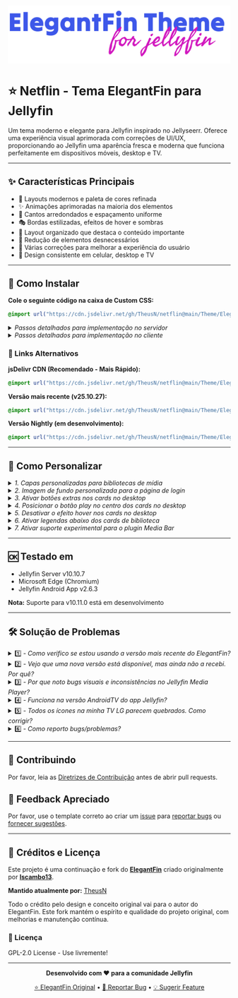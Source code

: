 <!-- Banner Image -->
<img src="https://github.com/lscambo13/ElegantFin/blob/main/Theme/assets/img/banner.png?raw=true" alt="ElegantFin Theme for Jellyfin - Banner">

# ⭐ Netflin - Tema ElegantFin para Jellyfin

Um tema moderno e elegante para Jellyfin inspirado no Jellyseerr. Oferece uma experiência visual aprimorada com correções de UI/UX, proporcionando ao Jellyfin uma aparência fresca e moderna que funciona perfeitamente em dispositivos móveis, desktop e TV.

---

## ✨ Características Principais
- 🎨 Layouts modernos e paleta de cores refinada
- ✨ Animações aprimoradas na maioria dos elementos
- 🔲 Cantos arredondados e espaçamento uniforme
- 🎭 Bordas estilizadas, efeitos de hover e sombras
- 📐 Layout organizado que destaca o conteúdo importante
- 🧹 Redução de elementos desnecessários
- 🔧 Várias correções para melhorar a experiência do usuário
- 📱 Design consistente em celular, desktop e TV

---

## 🚀 Como Instalar

**Cole o seguinte código na caixa de Custom CSS:**

```css
@import url("https://cdn.jsdelivr.net/gh/TheusN/netflin@main/Theme/ElegantFin-jellyfin-theme-build-latest-minified.css");
```

<details>
  <summary><i>Passos detalhados para implementação no servidor</i></summary>

1. Abra o Dashboard na aba Administração em Configurações
2. Selecione a aba General na barra lateral
3. Role para baixo até encontrar a caixa Custom CSS na seção Branding
4. Cole o código CSS personalizado na caixa Custom CSS
5. Clique em Salvar
</details>

<details>
  <summary><i>Passos detalhados para implementação no cliente</i></summary>

1. Abra a aba Display em Configurações
2. Role para baixo até encontrar a caixa Custom CSS
3. Cole o código CSS personalizado na caixa Custom CSS
4. Clique em Salvar
</details>

### 📡 Links Alternativos

**jsDelivr CDN (Recomendado - Mais Rápido):**
```css
@import url("https://cdn.jsdelivr.net/gh/TheusN/netflin@main/Theme/ElegantFin-jellyfin-theme-build-latest-minified.css");
```

**Versão mais recente (v25.10.27):**
```css
@import url("https://cdn.jsdelivr.net/gh/TheusN/netflin@main/Theme/ElegantFin-theme-v25.10.27.css");
```

**Versão Nightly (em desenvolvimento):**
```css
@import url("https://cdn.jsdelivr.net/gh/TheusN/netflin@main/Theme/ElegantFin-theme-nightly.css");
```

---

## 🧩 Como Personalizar

<details>
  <summary><i>1. Capas personalizadas para bibliotecas de mídia</i></summary>

<img width="640" height="auto" alt="image" src="https://github.com/user-attachments/assets/05eb7cb6-3ac9-444b-8988-9776e0815664" />

- Leia mais sobre este complemento experimental [aqui](https://github.com/TheusN/netflin/blob/main/custom-media-covers.md)

</details>

<details>
  <summary><i>2. Imagem de fundo personalizada para a página de login</i></summary>

<img width="auto" height="350" alt="image" src="https://github.com/user-attachments/assets/70834545-d1cd-4496-975a-4310030dedd9" />
<img width="auto" height="350" alt="image" src="https://github.com/user-attachments/assets/c3cf2d96-0db0-4acb-bc61-7b08d5445452" />

- Para ativar o papel de parede na tela de login, primeiro marque a opção 'Ativar tela inicial' no seu Dashboard do Jellyfin abaixo da caixa Custom CSS
- Segundo, copie e cole o seguinte código no final da caixa Custom CSS, mas não salve ainda:
  ```css
  :root{
    --loginPageBgUrl: url("<SEU-ENDEREÇO-SERVIDOR-JELLYFIN>/Branding/Splashscreen?format=webp&foregroundLayer=1&quality=33&width=3840&height=2160&blur=2");
  }
  ```
- Terceiro, substitua `<SEU-ENDEREÇO-SERVIDOR-JELLYFIN>` pelo endereço do seu servidor Jellyfin, por exemplo, `http://192.168.0.1:8097`
- Não esqueça do http ou https correto no seu domínio
- Você também pode modificar os parâmetros, por exemplo, tamanho do blur ou resolução, de acordo com sua preferência
- Quando terminar, salve e atualize seus aplicativos e páginas web
</details>

<details>
  <summary><i>3. Ativar botões extras nos cards no desktop</i></summary>

  <img width="400" height="auto" alt="image" src="https://github.com/user-attachments/assets/cb8479c2-c577-4d54-a567-697f54291a3b" />

- Para ativar os botões 'Marcar como Assistido' e 'Adicionar aos Favoritos' que aparecem no canto inferior direito dos cards ao passar o mouse, copie e cole o seguinte código no final da caixa Custom CSS, clique em salvar e atualize seu app/página:
  ```css
  :root{
    --extraCardButtonsVisibility: block;
  }
  ```
- Para ocultá-los novamente, simplesmente remova este bloco de código ou substitua `block` por `none`
</details>

<details>
  <summary><i>4. Posicionar o botão play no centro dos cards no desktop</i></summary>

  <img width="400" height="auto" alt="image" src="https://github.com/user-attachments/assets/ebde9db6-cd2f-47b5-bdb9-cee1e9852e2e" />

- Para trazer o mini botão play para o centro dos cards, copie e cole o seguinte código no final da caixa Custom CSS, clique em salvar e atualize seu app/página:
  ```css
  :root{
    --overlayPlayButtonPosition: 50%;
  }
  ```
- Para desfazer esta alteração, simplesmente remova este bloco de código ou substitua `50%` por `2.8em`
</details>

<details>
  <summary><i>5. Desativar o efeito hover nos cards no desktop</i></summary>

https://github.com/user-attachments/assets/ac22440d-39d7-48d6-a8da-3b7777372ffd

- Para desativar o reflexo nos cards que aparece ao passar o mouse sobre eles no desktop, copie e cole o seguinte código no final da caixa Custom CSS, clique em salvar e atualize seu app/página:
```css
  :root{
    --cardHoverEffect: none;
  }
```
- Para desfazer esta alteração, simplesmente remova este bloco de código ou substitua `none` por `""`
</details>

<details>
  <summary><i>6. Ativar legendas abaixo dos cards de biblioteca</i></summary>

  <img width="640" height="auto" alt="image" src="https://github.com/user-attachments/assets/5999a5de-5134-4b02-94aa-6306768a251c" />

- Para ativar legendas de texto abaixo dos cards de biblioteca de mídia, copie e cole o seguinte código no final da caixa Custom CSS, clique em salvar e atualize seu app/página:
```css
  :root{
    --libraryLabelVisibility: block;
  }
```
- Para desfazer esta alteração, simplesmente remova este bloco de código ou substitua `block` por `none`
</details>

<details>
  <summary><i>7. Ativar suporte experimental para o plugin Media Bar</i></summary>

  <img width="640" height="auto" alt="image" src="https://github.com/user-attachments/assets/3e88e270-40f9-48ba-8173-f65b94344f8d" />

- O ElegantFin não suporta plugins por padrão, então para adicionar suporte externo para [este plugin](https://github.com/IAmParadox27/jellyfin-plugin-media-bar), copie e cole o seguinte código no final da caixa Custom CSS, clique em salvar e atualize seu app/página:
```css
@import url("https://cdn.jsdelivr.net/gh/TheusN/netflin@main/Theme/assets/add-ons/media-bar-plugin-support-latest-min.css");
```
- Para desfazer esta alteração, simplesmente remova este bloco de código
</details>

---

## 🆗 Testado em
- Jellyfin Server v10.10.7
- Microsoft Edge (Chromium)
- Jellyfin Android App v2.6.3

**Nota:** Suporte para v10.11.0 está em desenvolvimento

---

## 🛠️ Solução de Problemas

<details>
  <summary>1️⃣ - <i>Como verifico se estou usando a versão mais recente do ElegantFin?</i></summary>

- Para garantir que você está usando a versão mais recente do ElegantFin, verifique o número da versão na parte inferior da tela do Dashboard
- Deve ser algo como ElegantFin v25.10.XX
</details>

<details>
  <summary>2️⃣ - <i>Vejo que uma nova versão está disponível, mas ainda não a recebi. Por quê?</i></summary>

- Se o rodapé do Dashboard mostra uma versão antiga, significa que seu app ainda está usando um cache antigo
- Quando o cache for atualizado, a nova versão será carregada
- Para obter a versão mais recente, você precisará limpar o cache. Existem várias maneiras de fazer isso:
- Na versão web, force uma atualização da página usando CTRL + F5
- Nos apps, tente fazer logout e login novamente. OU no caso do Jellyfin Media Player no Windows, você pode precisar deletar a pasta de cache. Isso definitivamente puxará a versão mais recente
</details>

<details>
  <summary>3️⃣ - <i>Por que noto bugs visuais e inconsistências no Jellyfin Media Player?</i></summary>

- A partir da versão 1.12.0, o JMP é baseado em Qt 5.x que usa um motor web muito desatualizado, então não suporta muitos recursos CSS novos. Quando uma nova versão baseada em Qt 6.x for lançada, a maioria dos problemas deve ser resolvida automaticamente. Até lá, o JMP não é suportado e eu recomendo usar o app web
</details>

<details>
  <summary>4️⃣ - <i>Funciona na versão AndroidTV do app Jellyfin?</i></summary>

- A partir da versão 0.18.11, o app oficial Jellyfin para AndroidTVs não suporta temas CSS, mas o app Android para celular suporta. A versão WebOS do app parece ser baseada na versão do celular, então suporta o tema perfeitamente
</details>

<details>
  <summary>5️⃣ - <i>Todos os ícones na minha TV LG parecem quebrados. Como corrigir?</i></summary>

- Parece que os ícones Material modernos que este tema usa [não são compatíveis com algumas TVs WebOS](https://github.com/lscambo13/ElegantFin/issues/39). Há [uma thread similar enorme](https://www.reddit.com/r/youtubetv/comments/e27go3/chinese_symbols_instead_of_icons_on_lg_tv/) sobre isso
- Este bug pode ser corrigido usando os ícones antigos, então implementei a seguinte solução para trazer de volta os ícones antigos suportados
- Simplesmente adicione o seguinte código no final da caixa Custom CSS e salve, depois atualize seus apps e páginas web:

  ```css
  :root{
    --iconPack: 'Material Icons';
  }
  ```
</details>

<details>
  <summary>6️⃣ - <i>Como reporto bugs/problemas?</i></summary>

- Primeiro verifique [aqui](https://github.com/TheusN/netflin/issues?q=) se um problema similar já foi reportado. Se existir, vote e comente lá para me avisar
- Alternativamente, crie um novo issue [aqui](https://github.com/TheusN/netflin/issues/new/choose)
</details>

---

## 📌 Contribuindo

Por favor, leia as [Diretrizes de Contribuição](./CONTRIBUTING.md) antes de abrir pull requests.

## 🙏 Feedback Apreciado

Por favor, use o template correto ao criar um [issue](https://github.com/TheusN/netflin/issues/new/choose) para [reportar bugs](https://github.com/TheusN/netflin/issues/new?template=bug_report.md) ou [fornecer sugestões](https://github.com/TheusN/netflin/issues/new?template=feature_request.md).

---

## 📜 Créditos e Licença

Este projeto é uma continuação e fork do **[ElegantFin](https://github.com/lscambo13/ElegantFin)** criado originalmente por **[lscambo13](https://github.com/lscambo13)**.

**Mantido atualmente por:** [TheusN](https://github.com/TheusN)

Todo o crédito pelo design e conceito original vai para o autor do ElegantFin. Este fork mantém o espírito e qualidade do projeto original, com melhorias e manutenção contínua.

### 📄 Licença
GPL-2.0 License - Use livremente!

---

<div align="center">

**Desenvolvido com ❤️ para a comunidade Jellyfin**

[⭐ ElegantFin Original](https://github.com/lscambo13/ElegantFin) • [🐛 Reportar Bug](https://github.com/TheusN/netflin/issues) • [💡 Sugerir Feature](https://github.com/TheusN/netflin/issues)

</div>
